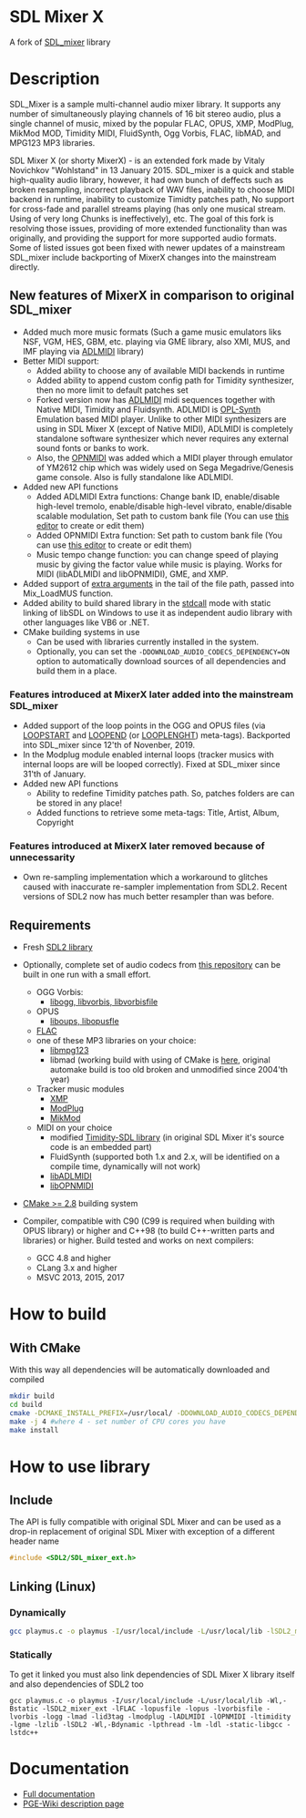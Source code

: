# SDL Mixer X
A fork of [SDL_mixer](http://www.libsdl.org/projects/SDL_mixer/) library

# Description
SDL_Mixer is a sample multi-channel audio mixer library.
It supports any number of simultaneously playing channels of 16 bit stereo audio,
plus a single channel of music, mixed by the popular FLAC, OPUS, XMP, ModPlug,
MikMod MOD, Timidity MIDI, FluidSynth, Ogg Vorbis, FLAC, libMAD, and MPG123 MP3 libraries.

SDL Mixer X (or shorty MixerX) - is an extended fork made by Vitaly Novichkov "Wohlstand"
in 13 January 2015. SDL_mixer is a quick and stable high-quality audio library,
however, it had own bunch of deffects such as broken resampling, incorrect
playback of WAV files, inability to choose MIDI backend in runtime,
inability to customize Timidty patches path, No support for cross-fade
and parallel streams playing (has only one musical stream. Using of very
long Chunks is ineffectively), etc. The goal of this fork is resolving those
issues, providing of more extended functionality than was originally,
and providing the support for more supported audio formats. Some of listed issues
got been fixed with newer updates of a mainstream SDL_mixer include backporting
of MixerX changes into the mainstream directly.

## New features of MixerX in comparison to original SDL_mixer
* Added much more music formats (Such a game music emulators liks NSF, VGM, HES, GBM, etc. playing via GME library, also XMI, MUS, and IMF playing via [ADLMIDI](https://github.com/Wohlstand/libADLMIDI) library)
* Better MIDI support:
  * Added ability to choose any of available MIDI backends in runtime
  * Added ability to append custom config path for Timidity synthesizer, then no more limit to default patches set
  * Forked version now has [ADLMIDI](https://github.com/Wohlstand/libADLMIDI) midi sequences together with Native MIDI, Timidity and Fluidsynth. ADLMIDI is [OPL-Synth](http://wohlsoft.ru/pgewiki/FM_Synthesis) Emulation based MIDI player. Unlike to other MIDI synthesizers are using in SDL Mixer X (except of Native MIDI), ADLMIDI is completely standalone software synthesizer which never requires any external sound fonts or banks to work.
  * Also, the [OPNMIDI](https://github.com/Wohlstand/libOPNMIDI) was added which a MIDI player through emulator of YM2612 chip which was widely used on Sega Megadrive/Genesis game console. Also is fully standalone like ADLMIDI.
* Added new API functions
  * Added ADLMIDI Extra functions: Change bank ID, enable/disable high-level tremolo, enable/disable high-level vibrato, enable/disable scalable modulation, Set path to custom bank file (You can use [this editor](https://github.com/Wohlstand/OPL3BankEditor) to create or edit them)
  * Added OPNMIDI Extra function: Set path to custom bank file (You can use [this editor](https://github.com/Wohlstand/OPN2BankEditor) to create or edit them)
  * Music tempo change function: you can change speed of playing music by giving the factor value while music is playing. Works for MIDI (libADLMIDI and libOPNMIDI), GME, and XMP.
* Added support of [extra arguments](http://wohlsoft.ru/pgewiki/SDL_Mixer_X#Path_arguments) in the tail of the file path, passed into Mix_LoadMUS function.
* Added ability to build shared library in the <u>stdcall</u> mode with static linking of libSDL on Windows to use it as independent audio library with other languages like VB6 or .NET.
* CMake building systems in use
  * Can be used with libraries currently installed in the system.
  * Optionally, you can set the `-DDOWNLOAD_AUDIO_CODECS_DEPENDENCY=ON` option to automatically download sources of all dependencies and build them in a place.
### Features introduced at MixerX later added into the mainstream SDL_mixer
* Added support of the loop points in the OGG and OPUS files (via <u>LOOPSTART</u> and <u>LOOPEND</u> (or <u>LOOPLENGHT</u>) meta-tags). Backported into SDL_mixer since 12'th of Novenber, 2019.
* In the Modplug module enabled internal loops (tracker musics with internal loops are will be looped correctly). Fixed at SDL_mixer since 31'th of January.
* Added new API functions
  * Ability to redefine Timidity patches path. So, patches folders are can be stored in any place!
  * Added functions to retrieve some meta-tags: Title, Artist, Album, Copyright
### Features introduced at MixerX later removed because of unnecessarity
* Own re-sampling implementation which a workaround to glitches caused with inaccurate re-sampler implementation from SDL2. Recent versions of SDL2 now has much better resampler than was before.

## Requirements
* Fresh [SDL2 library](https://hg.libsdl.org/SDL/)
* Optionally, complete set of audio codecs from [this repository](https://github.com/WohlSoft/AudioCodecs) can be built in one run with a small effort.
  * OGG Vorbis:
    * [libogg, libvorbis, libvorbisfile](https://www.xiph.org/downloads/)
  * OPUS
    * [liboups, libopusfle](http://opus-codec.org/downloads/)
  * [FLAC](https://www.xiph.org/flac/)
  * one of these MP3 libraries on your choice:
    * [libmpg123](https://www.mpg123.de/)
    * libmad (working build with using of CMake is [here](https://github.com/WohlSoft/AudioCodecs/tree/master/libmad), original automake build is too old broken and unmodified since 2004'th year)
  * Tracker music modules
    * [XMP](https://github.com/libxmp/libxmp)
    * [ModPlug](https://github.com/WohlSoft/AudioCodecs/tree/master/libmodplug)
    * [MikMod](https://github.com/WohlSoft/AudioCodecs/tree/master/libmikmod)
  * MIDI on your choice
    * modified [Timidity-SDL library](https://github.com/WohlSoft/AudioCodecs/tree/master/libtimidity-sdl) (in original SDL Mixer it's source code is an embedded part)
    * FluidSynth (supported both 1.x and 2.x, will be identified on a compile time, dynamically will not work)
    * [libADLMIDI](https://github.com/Wohlstand/libADLMIDI)
    * [libOPNMIDI](https://github.com/Wohlstand/libOPNMIDI)

* [CMake >= 2.8](https://cmake.org/download/) building system
* Compiler, compatible with C90 (C99 is required when building with OPUS library) or higher and C++98 (to build C++-written parts and libraries) or higher. Build tested and works on next compilers:
  * GCC 4.8 and higher
  * CLang 3.x and higher
  * MSVC 2013, 2015, 2017

# How to build

## With CMake
With this way all dependencies will be automatically downloaded and compiled
```bash
mkdir build
cd build
cmake -DCMAKE_INSTALL_PREFIX=/usr/local/ -DDOWNLOAD_AUDIO_CODECS_DEPENDENCY=ON -DDOWNLOAD_SDL2_DEPENDENCY=ON ..
make -j 4 #where 4 - set number of CPU cores you have
make install
```

# How to use library

## Include
The API is fully compatible with original SDL Mixer and can be used as a drop-in replacement of original SDL Mixer with exception of a different header name
```cpp
#include <SDL2/SDL_mixer_ext.h>
```

## Linking (Linux)

### Dynamically
```bash
gcc playmus.c -o playmus -I/usr/local/include -L/usr/local/lib -lSDL2_mixer_ext -lSDL2 -lstdc++
```

### Statically
To get it linked you must also link dependencies of SDL Mixer X library itself and also dependencies of SDL2 too
```
gcc playmus.c -o playmus -I/usr/local/include -L/usr/local/lib -Wl,-Bstatic -lSDL2_mixer_ext -lFLAC -lopusfile -lopus -lvorbisfile -lvorbis -logg -lmad -lid3tag -lmodplug -lADLMIDI -lOPNMIDI -ltimidity -lgme -lzlib -lSDL2 -Wl,-Bdynamic -lpthread -lm -ldl -static-libgcc -lstdc++
```

# Documentation
* [Full documentation](https://wohlsoft.github.io/SDL-Mixer-X/SDL_mixer_ext.html)
* [PGE-Wiki description page](http://wohlsoft.ru/pgewiki/SDL_Mixer_X)
